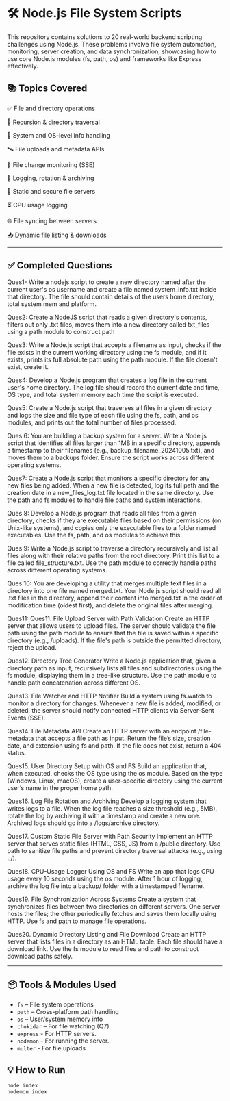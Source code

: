 # 🛠 Node.js File System Scripts 

This repository contains solutions to 20 real-world backend scripting challenges using Node.js. These problems involve file system automation, monitoring, server creation, and data synchronization, showcasing how to use core Node.js modules (fs, path, os) and frameworks like Express effectively.

## 📚 Topics Covered
✅ File and directory operations

🔁 Recursion & directory traversal

🧠 System and OS-level info handling

🛰 File uploads and metadata APIs

📡 File change monitoring (SSE)

🧾 Logging, rotation & archiving

📂 Static and secure file servers

⏳ CPU usage logging

🌐 File syncing between servers

📥 Dynamic file listing & downloads



---

## ✅ Completed Questions

Ques1- Write a nodejs script to create a new directory named after the current user's os username and 
create a file named system_info.txt inside that directory. The file should contain details
of the users home directory, total system mem and platform.

Ques2: Create a NodeJS script that reads a given directory's contents, filters out only .txt files, moves 
them into a new directory called txt_files using a path module to construct path


Ques3: Write a Node.js script that accepts a filename as input, checks if the file exists in the current 
working directory using the fs module, and if it exists, prints its full absolute path using the path module. 
If the file doesn't exist, create it.

Ques4: Develop a Node.js program that creates a log file in the current user's home directory. 
The log file should record the current date and time, OS type, and total system memory 
each time the script is executed.

Ques5: Create a Node.js script that traverses all files in a given directory and logs the size 
and file type of each file using the fs, path, and os modules, and prints out 
the total number of files processed.


Ques 6: You are building a backup system for a server. Write a Node.js script that identifies all files larger 
than 1MB in a specific directory, appends a timestamp to their filenames (e.g., backup_filename_20241005.txt), 
and moves them to a backups folder. Ensure the script works across different operating systems.

Ques7: Create a Node.js script that monitors a specific directory for any new files being added. 
When a new file is detected, log its full path and the creation date in a new_files_log.txt file 
located in the same directory. Use the path and fs modules to handle file paths and system interactions.

Ques 8: Develop a Node.js program that reads all files from a given directory, 
 checks if they are executable files based on their permissions (on Unix-like systems), 
and copies only the executable files to a folder named executables. Use the fs, path, and os modules to achieve this.

Ques 9: Write a Node.js script to traverse a directory recursively and list all files along with their relative paths from the root directory. 
Print this list to a file called file_structure.txt. Use the path module to correctly handle paths across different operating systems.

Ques 10:
 You are developing a utility that merges multiple text files in a directory into one file named merged.txt. 
 Your Node.js script should read all .txt files in the directory, append their content into merged.txt in the order of modification time 
 (oldest first), and delete the original files after merging.

Ques11:
Ques11. File Upload Server with Path Validation
Create an HTTP server that allows users to upload files.
The server should validate the file path using the path module to ensure that the file is saved within a specific directory (e.g., /uploads).
If the file's path is outside the permitted directory, reject the upload.

Ques12. Directory Tree Generator
Write a Node.js application that, given a directory path as input, recursively lists all files and subdirectories using the fs module,
displaying them in a tree-like structure.
Use the path module to handle path concatenation across different OS.

Ques13. File Watcher and HTTP Notifier
Build a system using fs.watch to monitor a directory for changes.
Whenever a new file is added, modified, or deleted, the server should notify connected HTTP clients via Server-Sent Events (SSE).

Ques14. File Metadata API
Create an HTTP server with an endpoint /file-metadata that accepts a file path as input.
Return the file’s size, creation date, and extension using fs and path.
If the file does not exist, return a 404 status.

Ques15. User Directory Setup with OS and FS
Build an application that, when executed, checks the OS type using the os module.
Based on the type (Windows, Linux, macOS), create a user-specific directory using the current user’s name in the proper home path.

Ques16. Log File Rotation and Archiving
Develop a logging system that writes logs to a file.
When the log file reaches a size threshold (e.g., 5MB), rotate the log by archiving it with a timestamp and create a new one.
Archived logs should go into a /logs/archive directory.

Ques17. Custom Static File Server with Path Security
Implement an HTTP server that serves static files (HTML, CSS, JS) from a /public directory.
Use path to sanitize file paths and prevent directory traversal attacks (e.g., using ../).

Ques18. CPU-Usage Logger Using OS and FS
Write an app that logs CPU usage every 10 seconds using the os module.
After 1 hour of logging, archive the log file into a backup/ folder with a timestamped filename.

Ques19. File Synchronization Across Systems
Create a system that synchronizes files between two directories on different servers.
One server hosts the files; the other periodically fetches and saves them locally using HTTP.
Use fs and path to manage file operations.

Ques20. Dynamic Directory Listing and File Download
Create an HTTP server that lists files in a directory as an HTML table.
Each file should have a download link.
Use the fs module to read files and path to construct download paths safely.



---

## 📦 Tools & Modules Used
- `fs` – File system operations
- `path` – Cross-platform path handling
- `os` – User/system memory info
- `chokidar` – For file watching (Q7)
- `express` - For HTTP servers.
- `nodemon` - For running the server.
- `multer` - For file uploads

## 💡 How to Run
```bash
node index
nodemon index

